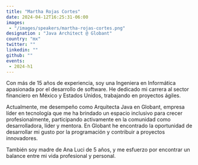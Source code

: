 ```yaml
---
title: "Martha Rojas Cortes"
date: 2024-04-12T16:25:31-06:00
images: 
 - "/images/speakers/martha-rojas-cortes.png"
designation : "Java Architect @ Globant"
country: "mx"
twitter: ""
linkedin: ""
github: ""
events: 
 - 2024-h1
---
```


Con más de 15 años de experiencia, soy una Ingeniera en Informática apasionada por el desarrollo de software. He dedicado mi carrera al sector financiero en México y Estados Unidos, trabajando en proyectos ágiles.

Actualmente, me desempeño como Arquitecta Java en Globant, empresa líder en tecnología que me ha brindado un espacio inclusivo para crecer profesionalmente, participando activamente en la comunidad como desarrolladora, líder y mentora. En Globant he encontrado la oportunidad de desarrollar mi gusto por la programación y contribuir a proyectos innovadores.

También soy madre de Ana Luci de 5 años, y me esfuerzo por encontrar un balance entre mi vida profesional y personal.
